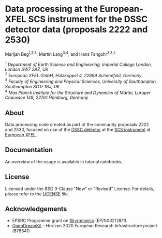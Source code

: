 # Data processing at the European-XFEL SCS instrument for the DSSC detector data (proposals 2222 and 2530)
Marijan Beg<sup>1,2,3</sup>, Martin Lang<sup>3,4</sup>, and Hans Fangohr<sup>2,3,4</sup>

<sup>1</sup> *Department of Earth Science and Engineering, Imperial College London, London SW7 2AZ, UK*  
<sup>2</sup> *European XFEL GmbH, Holzkoppel 4, 22869 Schenefeld, Germany*   
<sup>3</sup> *Faculty of Engineering and Physical Sciences, University of Southampton, Southampton SO17 1BJ, UK*  
<sup>4</sup> *Max Planck Institute for the Structure and Dynamics of Matter, Luruper Chaussee 149, 22761 Hamburg, Germany*  

## About

Data processing code created as part of the community proposals 2222 and 2530, focused on use of
the [DSSC detector](https://www.xfel.eu/news_and_events/news/index_eng.html?openDirectAnchor=1701&two_columns=0)
at the [SCS instrument](https://www.xfel.eu/facility/instruments/scs/index_eng.html) at
[European XFEL](https://www.xfel.eu).

## Documentation

An overview of the usage is available in tutorial notebooks.

## License

Licensed under the BSD 3-Clause "New" or "Revised" License. For details, please refer to the [LICENSE](LICENSE) file.

## Acknowledgements

- EPSRC Programme grant on [Skyrmionics](http://www.skyrmions.ac.uk) (EP/N032128/1).
- [OpenDreamKit](http://opendreamkit.org/) – Horizon 2020 European Research Infrastructure project (676541)
